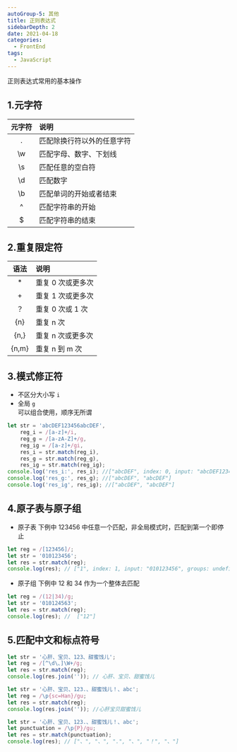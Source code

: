 ```yaml
---
autoGroup-5: 其他
title: 正则表达式
sidebarDepth: 2
date: 2021-04-18
categories:
  - FrontEnd
tags:
  - JavaScript
---
```


正则表达式常用的基本操作

## 1.元字符

| 元字符 | 说明                       |
| :----: | :------------------------- |
|   .    | 匹配除换行符以外的任意字符 |
|   \w   | 匹配字母、数字、下划线     |
|   \s   | 匹配任意的空白符           |
|   \d   | 匹配数字                   |
|   \b   | 匹配单词的开始或者结束     |
|   ^    | 匹配字符串的开始           |
|   \$   | 匹配字符串的结束           |

## 2.重复限定符

| 语法  | 说明              |
| :---: | :---------------- |
|  \*   | 重复 0 次或更多次 |
|   +   | 重复 1 次或更多次 |
|  ？   | 重复 0 次或 1 次  |
|  {n}  | 重复 n 次         |
| {n,}  | 重复 n 次或更多次 |
| {n,m} | 重复 n 到 m 次    |

## 3.模式修正符

- 不区分大小写 `i`
- 全局 `g`  
  可以组合使用，顺序无所谓

```js
let str = 'abcDEF123456abcDEF',
	reg_i = /[a-z]+/i,
	reg_g = /[a-zA-Z]+/g,
	reg_ig = /[a-z]+/gi,
	res_i = str.match(reg_i),
	res_g = str.match(reg_g),
	res_ig = str.match(reg_ig);
console.log('res_i:', res_i); //["abcDEF", index: 0, input: "abcDEF123456abcDEF",groups: undefined]
console.log('res_g:', res_g); //["abcDEF", "abcDEF"]
console.log('res_ig', res_ig); //["abcDEF", "abcDEF"]
```

## 4.原子表与原子组

- 原子表
  下例中 123456 中任意一个匹配，非全局模式时，匹配到第一个即停止

```js
let reg = /[123456]/;
let str = '010123456';
let res = str.match(reg);
console.log(res); // ["1", index: 1, input: "010123456", groups: undefined]
```

- 原子组
  下例中 12 和 34 作为一个整体去匹配

```js
let reg = /(12|34)/g;
let str = '010124563';
let res = str.match(reg);
console.log(res); //  ["12"]
```

## 5.匹配中文和标点符号

```js
let str = '心肝、宝贝、123、甜蜜饯儿';
let reg = /[^\d\、]\W+/g;
let res = str.match(reg);
console.log(res.join('')); // 心肝、宝贝、甜蜜饯儿
```

```js
let str = '心肝、宝贝、123.、甜蜜饯儿！、abc';
let reg = /\p{sc=Han}/gu;
let res = str.match(reg);
console.log(res.join('')); //心肝宝贝甜蜜饯儿
```

```js
let str = '心肝、宝贝、123.、甜蜜饯儿！、abc';
let punctuation = /\p{P}/gu;
let res = str.match(punctuation);
console.log(res); // ["、", "、", ".", "、", "！", "、"]
```
